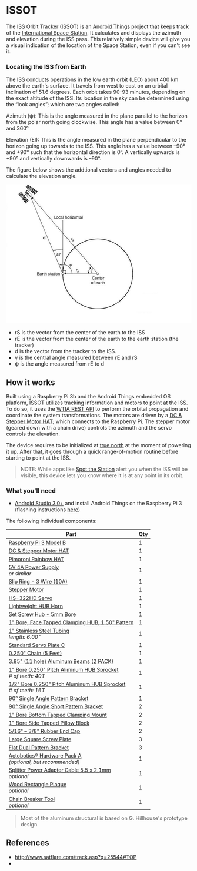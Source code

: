 # ISSOT
The ISS Orbit Tracker (ISSOT) is an [Android Things](https://developer.android.com/things/get-started/index.html) project that keeps track of the [International Space Station](https://www.nasa.gov/pdf/508318main_ISS_ref_guide_nov2010.pdf). It calculates and displays the azimuth and elevation during the ISS pass. This relatively simple device will give you a visual indication of the location of the Space Station, even if you can't see it.

### Locating the ISS from Earth
The ISS conducts operations in the low earth orbit (LEO) about 400 km above the earth's surface. It travels from west to east on an orbital inclination of 51.6 degrees. Each orbit takes 90-93 minutes, depending on the exact altitude of the ISS. Its location in the sky can be determined using the “look angles”; which are two angles called: 

Azimuth (ψ): This is the angle measured in the plane parallel to the horizon from the polar north going clockwise. This angle has a value between 0° and 360° 

Elevation (El): This is the angle measured in the plane perpendicular to the horizon going up towards to the ISS. This angle has a value between –90° and +90° such that the horizontal direction is 0°. A vertically upwards is +90° and vertically downwards is –90°.

The figure below shows the addtional vectors and angles needed to calculate the elevation angle.

![angles](/images/geometry_elevation_angle.jpg)
+ rS is the vector from the center of the earth to the ISS
+ rE is the vector from the center of the earth to the  earth station (the tracker)
+ d is the vector from the tracker to the ISS.  
+ γ is the central angle measured between rE and rS
+ ψ is the angle measured from rE to d

## How it works
Built using a Raspberry Pi 3b and the Android Things embedded OS platform, ISSOT utilizes tracking information and motors to point at the ISS. To do so, it uses the [WTIA REST API](https://wheretheiss.at/w/developer) to perform the orbital propagation and coordinate the system transformations. The motors are driven by a [DC & Stepper Motor HAT](https://www.adafruit.com/product/2348); which connects to the Raspberry Pi. The stepper motor (geared down with a chain drive) controls the azimuth and the servo controls the elevation.

The device requires to be initialized at [true north](https://www.ngdc.noaa.gov/geomag-web/#declination) at the moment of powering it up.  After that, it goes through a quick range-of-motion routine before starting to point at the ISS.

> NOTE: While apps like [Spot the Station](https://spotthestation.nasa.gov/home.cfm) alert you when the ISS will be visible, this device lets you know where it is at any point in its orbit.

### What you'll need

- [Android Studio 3.0+](https://developer.android.com/studio/index.html) and install Android Things on the Raspberry Pi 3 (flashing instructions [here](https://developer.android.com/things/hardware/raspberrypi.html))

The following individual components:

Part             | Qty 
---------------- | ----
[Raspberry Pi 3 Model B](https://www.adafruit.com/product/3055)<br /> | 1 
[DC & Stepper Motor HAT](https://www.adafruit.com/product/2348)<br /> | 1 
[Pimoroni Rainbow HAT](https://www.adafruit.com/product/3354)<br /> | 1 
[5V 4A Power Supply](https://www.ebay.com/itm/152944199414)<br />*or similar* | 1 
[Slip Ring - 3 Wire (10A)](https://www.sparkfun.com/products/13063)<br /> | 1
[Stepper Motor](https://www.pololu.com/product/1200)<br /> | 1 
[HS-322HD Servo](https://www.servocity.com/hs-322hd-servo)<br /> | 1 
[Lightweight HUB Horn](https://www.servocity.com/lightweight-hub-horns)<br /> | 1
[Set Screw Hub - 5mm Bore](https://www.servocity.com/770-set-screw-hubs)<br /> | 1 
[1" Bore, Face Tapped Clamping HUB, 1.50" Pattern](https://www.servocity.com/1-bore-clamping-hub-a)<br /> | 1
[1" Stainless Steel Tubing](https://www.servocity.com/1-00-stainless-steel-tubing)<br />*length: 6.00"* | 1
[Standard Servo Plate C](https://www.servocity.com/standard-servo-plate-c)<br /> | 1
[0.250" Chain (5 Feet)](https://www.servocity.com/0-250-chain-5-feet)<br /> | 1
[3.85" (11 hole) Aluminum Beams (2 PACK)](https://www.servocity.com/3-85-aluminum-beam)<br /> | 1
[1" Bore 0.250" Pitch Aliminum HUB Sprocket](https://www.servocity.com/1-50-aluminum-hub-mount-sprockets-0-250-pitch)<br />*# of teeth: 40T* | 1
[1/2" Bore 0.250" Pitch Aluminum HUB Sprocket](https://www.servocity.com/0-770-aluminum-hub-mount-sprockets-0-250-pitch)<br />*# of teeth: 16T* | 1
[90° Single Angle Pattern Bracket](https://www.servocity.com/90-single-angle-channel-bracket)<br /> | 1
[90° Single Angle Short Pattern Bracket](https://www.servocity.com/90-single-angle-short-channel-bracket)<br /> | 2
[1" Bore Bottom Tapped Clamping Mount](https://www.servocity.com/1-bore-bottom-tapped-clamping-mounts)<br /> | 2 
[1" Bore Side Tapped Pillow Block](https://www.servocity.com/1-000-bore-quad-pillow-block)<br /> | 2
[5/16" – 3/8" Rubber End Cap](https://www.servocity.com/0-375-3-8-rubber-end-cap)<br /> | 2 
[Large Square Screw Plate](https://www.servocity.com/large-square-screw-plate)<br /> | 3
[Flat Dual Pattern Bracket](https://www.servocity.com/flat-dual-channel-bracket)<br /> | 3
[Actobotics® Hardware Pack A](https://www.servocity.com/actobotics-hardware-pack-a)<br />*(optional, but recommended)*| 1
[Splitter Power Adapter Cable 5.5 x 2.1mm](https://www.ebay.com/itm/162601585346) <br />*optional* | 1
[Wood Rectangle Plaque](https://www.amazon.com/gp/product/B0085TGTAS/ref=ox_sc_act_title_1?smid=ATVPDKIKX0DER&psc=1) <br />*optional* | 1
[Chain Breaker Tool](https://www.pitsco.com/TETRIX-Chain-Breaker-Tool) <br />*optional* | 1

> Most of the aluminum structural is based on G. Hillhouse's prototype design.


## References
- http://www.satflare.com/track.asp?q=25544#TOP
- 
